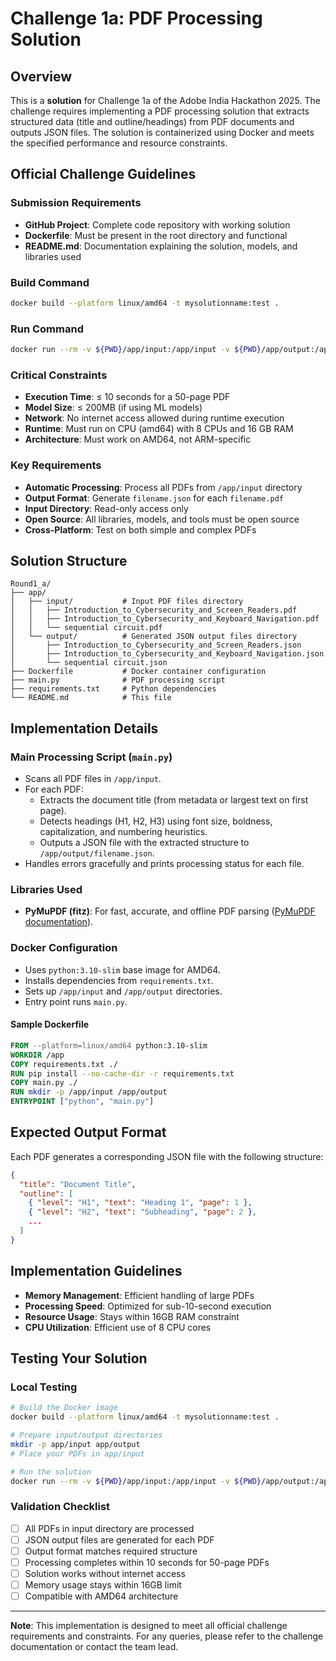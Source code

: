 # Challenge 1a: PDF Processing Solution

## Overview
This is a **solution** for Challenge 1a of the Adobe India Hackathon 2025. The challenge requires implementing a PDF processing solution that extracts structured data (title and outline/headings) from PDF documents and outputs JSON files. The solution is containerized using Docker and meets the specified performance and resource constraints.

## Official Challenge Guidelines

### Submission Requirements
- **GitHub Project**: Complete code repository with working solution
- **Dockerfile**: Must be present in the root directory and functional
- **README.md**: Documentation explaining the solution, models, and libraries used

### Build Command
```bash
docker build --platform linux/amd64 -t mysolutionname:test .
```

### Run Command
```bash
docker run --rm -v ${PWD}/app/input:/app/input -v ${PWD}/app/output:/app/output --network none mysolutionname
```

### Critical Constraints
- **Execution Time**: ≤ 10 seconds for a 50-page PDF
- **Model Size**: ≤ 200MB (if using ML models)
- **Network**: No internet access allowed during runtime execution
- **Runtime**: Must run on CPU (amd64) with 8 CPUs and 16 GB RAM
- **Architecture**: Must work on AMD64, not ARM-specific

### Key Requirements
- **Automatic Processing**: Process all PDFs from `/app/input` directory
- **Output Format**: Generate `filename.json` for each `filename.pdf`
- **Input Directory**: Read-only access only
- **Open Source**: All libraries, models, and tools must be open source
- **Cross-Platform**: Test on both simple and complex PDFs

## Solution Structure
```
Round1_a/
├── app/
│   ├── input/           # Input PDF files directory
│   │   ├── Introduction_to_Cybersecurity_and_Screen_Readers.pdf
│   │   ├── Introduction_to_Cybersecurity_and_Keyboard_Navigation.pdf
│   │   └── sequential circuit.pdf
│   └── output/          # Generated JSON output files directory
│       ├── Introduction_to_Cybersecurity_and_Screen_Readers.json
│       ├── Introduction_to_Cybersecurity_and_Keyboard_Navigation.json
│       └── sequential circuit.json
├── Dockerfile           # Docker container configuration
├── main.py              # PDF processing script
├── requirements.txt     # Python dependencies
└── README.md            # This file
```

## Implementation Details

### Main Processing Script (`main.py`)
- Scans all PDF files in `/app/input`.
- For each PDF:
  - Extracts the document title (from metadata or largest text on first page).
  - Detects headings (H1, H2, H3) using font size, boldness, capitalization, and numbering heuristics.
  - Outputs a JSON file with the extracted structure to `/app/output/filename.json`.
- Handles errors gracefully and prints processing status for each file.

### Libraries Used
- **PyMuPDF (fitz)**: For fast, accurate, and offline PDF parsing ([PyMuPDF documentation](https://pymupdf.readthedocs.io/)).

### Docker Configuration
- Uses `python:3.10-slim` base image for AMD64.
- Installs dependencies from `requirements.txt`.
- Sets up `/app/input` and `/app/output` directories.
- Entry point runs `main.py`.

#### Sample Dockerfile
```dockerfile
FROM --platform=linux/amd64 python:3.10-slim
WORKDIR /app
COPY requirements.txt ./
RUN pip install --no-cache-dir -r requirements.txt
COPY main.py ./
RUN mkdir -p /app/input /app/output
ENTRYPOINT ["python", "main.py"]
```

## Expected Output Format
Each PDF generates a corresponding JSON file with the following structure:
```json
{
  "title": "Document Title",
  "outline": [
    { "level": "H1", "text": "Heading 1", "page": 1 },
    { "level": "H2", "text": "Subheading", "page": 2 },
    ...
  ]
}
```

## Implementation Guidelines
- **Memory Management**: Efficient handling of large PDFs
- **Processing Speed**: Optimized for sub-10-second execution
- **Resource Usage**: Stays within 16GB RAM constraint
- **CPU Utilization**: Efficient use of 8 CPU cores

## Testing Your Solution

### Local Testing
```bash
# Build the Docker image
docker build --platform linux/amd64 -t mysolutionname:test .

# Prepare input/output directories
mkdir -p app/input app/output
# Place your PDFs in app/input

# Run the solution
docker run --rm -v ${PWD}/app/input:/app/input -v ${PWD}/app/output:/app/output --network none mysolutionname
```

### Validation Checklist
- [ ] All PDFs in input directory are processed
- [ ] JSON output files are generated for each PDF
- [ ] Output format matches required structure
- [ ] Processing completes within 10 seconds for 50-page PDFs
- [ ] Solution works without internet access
- [ ] Memory usage stays within 16GB limit
- [ ] Compatible with AMD64 architecture

---

**Note**: This implementation is designed to meet all official challenge requirements and constraints. For any queries, please refer to the challenge documentation or contact the team lead. 